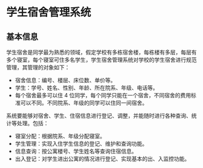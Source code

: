 # 学生宿舍管理系统

## 基本信息

学生宿舍是同学最为熟悉的领域，假定学校有多栋宿舍楼，每栋楼有多层，每层有多个寝室，每个寝室可住多名学生，学生宿舍管理系统对学校的学生宿舍进行规范管理，其管理的对象如下：

- 宿舍信息：编号、楼层、床位数、单价等。
- 学生：学号、姓名、性别、年龄、所在院系、年级、电话等。
- 每个宿舍最多可以住 4 位同学，每个同学只能在一个宿舍，不同宿舍的费用标准可以不同。不同院系、年级的同学可以住同一间宿舍。

系统要能够对宿舍、学生、住宿信息进行登记、调整，并能随时进行各种查询、统计等处理。包括：

- 寝室分配：根据院系、年级分配寝室。
- 学生管理：实现入住学生信息的登记、维护和查询功能。
- 信息查询：按公寓楼号、学生姓名等查询住宿信息。
- 出入登记：对学生进出公寓的情况进行登记、实现基本的出、入监控功能。
